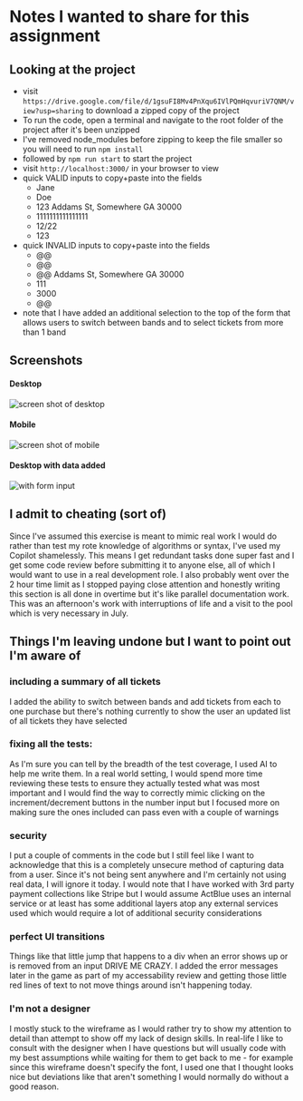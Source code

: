 # Notes I wanted to share for this assignment

## Looking at the project
- visit ``https://drive.google.com/file/d/1gsuFI8Mv4PnXqu6IVlPQmHqvuriV7QNM/view?usp=sharing`` to download a zipped copy of the project
- To run the code, open a terminal and navigate to the root folder of the project after it's been unzipped
- I've removed node_modules before zipping to keep the file smaller so you will need to run ``npm install``
- followed by ``npm run start`` to start the project
- visit ``http://localhost:3000/`` in your browser to view
- quick VALID inputs to copy+paste into the fields
    - Jane
    - Doe
    - 123 Addams St, Somewhere GA 30000
    - 1111111111111111
    - 12/22
    - 123
- quick INVALID inputs to copy+paste into the fields
    - @@
    - @@
    - @@ Addams St, Somewhere GA 30000
    - 111
    - 3000
    - @@
- note that I have added an additional selection to the top of the form that allows users to switch between bands and to select tickets from more than 1 band

## Screenshots
#### Desktop
![screen shot of desktop](<Screenshot 2025-07-01 at 11.48.50 PM.png>)

#### Mobile
![screen shot of mobile](<Screenshot 2025-07-01 at 11.52.39 PM.png>)

#### Desktop with data added
![with form input](<Screenshot 2025-07-01 at 11.56.06 PM.png>)

## I admit to cheating (sort of)
Since I've assumed this exercise is meant to mimic real work I would do rather than test my rote knowledge of algorithms or syntax, I've used my Copilot shamelessly. This means I get redundant tasks done super fast and I get some code review before submitting it to anyone else, all of which I would want to use in a real development role. I also probably went over the 2 hour time limit as I stopped paying close attention and honestly writing this section is all done in overtime but it's like parallel documentation work. This was an afternoon's work with interruptions of life and a visit to the pool which is very necessary in July.

## Things I'm leaving undone but I want to point out I'm aware of
### including a summary of all tickets
I added the ability to switch between bands and add tickets from each to one purchase but there's nothing currently to show the user an updated list of all tickets they have selected
### fixing all the tests:
As I'm sure you can tell by the breadth of the test coverage, I used AI to help me write them. In a real world setting, I would spend more time reviewing these tests to ensure they actually tested what was most important and I would find the way to correctly mimic clicking on the increment/decrement buttons in the number input but I focused more on making sure the ones included can pass even with a couple of warnings
### security
I put a couple of comments in the code but I still feel like I want to acknowledge that this is a completely unsecure method of capturing data from a user. Since it's not being sent anywhere and I'm certainly not using real data, I will ignore it today. I would note that I have worked with 3rd party payment collections like Stripe but I would assume ActBlue uses an internal service or at least has some additional layers atop any external services used which would require a lot of additional security considerations
### perfect UI transitions
Things like that little jump that happens to a div when an error shows up or is removed from an input DRIVE ME CRAZY. I added the error messages later in the game as part of my accessability review and getting those little red lines of text to not move things around isn't happening today.
### I'm not a designer
I mostly stuck to the wireframe as I would rather try to show my attention to detail than attempt to show off my lack of design skills. In real-life I like to consult with the designer when I have questions but will usually code with my best assumptions while waiting for them to get back to me - for example since this wireframe doesn't specify the font, I used one that I thought looks nice but deviations like that aren't something I would normally do without a good reason.
